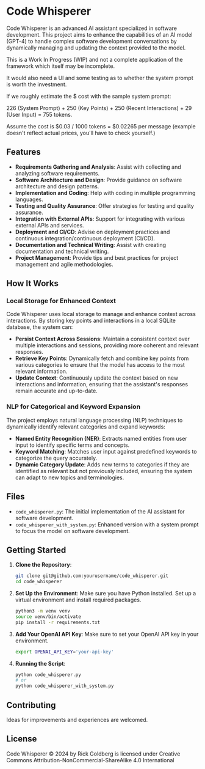 # Code Whisperer

Code Whisperer is an advanced AI assistant specialized in software development. This project aims to enhance the capabilities of an AI model (GPT-4) to handle complex software development conversations by dynamically managing and updating the context provided to the model.

This is a Work In Progress (WIP) and not a complete application of the framework which itself may be incomplete. 

It would also need a UI and some testing as to whether the system prompt is worth the investment.

If we roughly estimate the $ cost with the sample system prompt:

226 (System Prompt) + 250 (Key Points) + 250 (Recent Interactions) + 29 (User Input) = 755 tokens.

Assume the cost is $0.03 / 1000 tokens = $0.02265 per message (example doesn't reflect actual prices, you'll have to check yourself.)



## Features

- **Requirements Gathering and Analysis**: Assist with collecting and analyzing software requirements.
- **Software Architecture and Design**: Provide guidance on software architecture and design patterns.
- **Implementation and Coding**: Help with coding in multiple programming languages.
- **Testing and Quality Assurance**: Offer strategies for testing and quality assurance.
- **Integration with External APIs**: Support for integrating with various external APIs and services.
- **Deployment and CI/CD**: Advise on deployment practices and continuous integration/continuous deployment (CI/CD).
- **Documentation and Technical Writing**: Assist with creating documentation and technical writing.
- **Project Management**: Provide tips and best practices for project management and agile methodologies.

## How It Works

### Local Storage for Enhanced Context

Code Whisperer uses local storage to manage and enhance context across interactions. By storing key points and interactions in a local SQLite database, the system can:

- **Persist Context Across Sessions**: Maintain a consistent context over multiple interactions and sessions, providing more coherent and relevant responses.
- **Retrieve Key Points**: Dynamically fetch and combine key points from various categories to ensure that the model has access to the most relevant information.
- **Update Context**: Continuously update the context based on new interactions and information, ensuring that the assistant's responses remain accurate and up-to-date.


### NLP for Categorical and Keyword Expansion

The project employs natural language processing (NLP) techniques to dynamically identify relevant categories and expand keywords:

- **Named Entity Recognition (NER)**: Extracts named entities from user input to identify specific terms and concepts.
- **Keyword Matching**: Matches user input against predefined keywords to categorize the query accurately.
- **Dynamic Category Update**: Adds new terms to categories if they are identified as relevant but not previously included, ensuring the system can adapt to new topics and terminologies.

## Files

- `code_whisperer.py`: The initial implementation of the AI assistant for software development.
- `code_whisperer_with_system.py`: Enhanced version with a system prompt to focus the model on software development.

## Getting Started

1. **Clone the Repository**:
   ```sh
   git clone git@github.com:yourusername/code_whisperer.git
   cd code_whisperer

2. **Set Up the Environment**:
   Make sure you have Python installed. Set up a virtual environment and install required packages.
   ```sh
   python3 -m venv venv
   source venv/bin/activate
   pip install -r requirements.txt
   
3. **Add Your OpenAI API Key**:
   Make sure to set your OpenAI API key in your environment.
   ```sh
   export OPENAI_API_KEY='your-api-key'

4. **Running the Script**:
   ```sh
   python code_whisperer.py
   # or
   python code_whisperer_with_system.py


## Contributing
   Ideas for improvements and experiences are welcomed.

## License

Code Whisperer © 2024 by Rick Goldberg is licensed under Creative Commons Attribution-NonCommercial-ShareAlike 4.0 International

   


   
